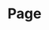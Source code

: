 ---
_schema: default
draft: false
title: Page
eleventyExcludeFromCollections: false
eleventyNavigation:
  key: page
  order: 
  title:
  parent:
  url:
  icon:
pageLink: 
metaDesc: 
socialImage:
customCode:
  headCode: ""
  bodyCode: ""
tags:
editorial_blocks: []
---